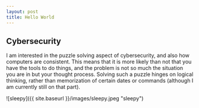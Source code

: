 ```yaml
---
layout: post
title: Hello World
---
```


## Cybersecurity
I am interested in the puzzle solving aspect of cybersecurity, and also how computers are consistent. This means that it is more likely than not that you have the tools to do things, and the problem is not so much the situation you are in but your thought process. Solving such a puzzle hinges on logical thinking, rather than memorization of certain dates or commands (although I am currently still on that part).

![sleepy]({{ site.baseurl }}/images/sleepy.jpeg "sleepy")
